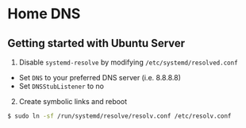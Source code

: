 # Home DNS

## Getting started with Ubuntu Server

1. Disable ```systemd-resolve``` by modifying ```/etc/systemd/resolved.conf```
- Set ```DNS``` to your preferred DNS server (i.e. 8.8.8.8)
- Set ```DNSStubListener``` to no

2. Create symbolic links and reboot
```bash
$ sudo ln -sf /run/systemd/resolve/resolv.conf /etc/resolv.conf
```
